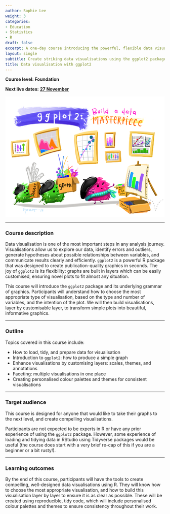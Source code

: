 ```yaml
---
author: Sophie Lee
weight: 3
categories:
- Education
- Statistics
- R
draft: false
excerpt: A one-day course introducing the powerful, flexible data visualisation package, ggplot2. Create compelling visualisations that can be used to explore data, generate hypotheses, and communicate results.
layout: single
subtitle: Create striking data visualisations using the ggplot2 package
title: Data visualisation with ggplot2
---
```


**Course level: Foundation**

**Next live dates:** [**27 November**](https://www.ncrm.ac.uk/training/show.php?article=13619) 

![Illustration by Alison Horst](ggplot_cartoon.png)

---

### Course description

Data visualisation is one of the most important steps in any analysis journey. Visualisations allow us to explore our data, identify errors and outliers, generate hypotheses about possible relationships between variables, and communicate results clearly and efficiently. `ggplot2` is a powerful R package that was designed to create publication-quality graphics in seconds. The joy of `ggplot2` is its flexibility: graphs are built in layers which can be easily customised, ensuring novel plots to fit almost any situation. 

This course will introduce the `ggplot2` package and its underlying grammar of graphics. Participants will understand how to choose the most appropriate type of visualisation, based on the type and number of variables, and the intention of the plot. We will then build visualisations, layer by customisable layer, to transform simple plots into beautiful, informative graphics. 

---

### Outline

Topics covered in this course include:

- How to load, tidy, and prepare data for visualisation
- Introduction to `ggplot2`: how to produce a simple graph
- Enhance visualisations by customising layers: scales, themes, and annotations
- Faceting: multiple visualisations in one place
- Creating personalised colour palettes and themes for consistent visualisations

--- 

### Target audience
This course is designed for anyone that would like to take their graphs to the next level, and create compelling visualisations. 

Participants are not expected to be experts in R or have any prior experience of using the `ggplot2` package. However, some  experience of loading and tidying data in RStudio using Tidyverse packages would be useful (the course does start with a very brief re-cap of this if you are a beginner or a bit rusty!).

---

### Learning outcomes
By the end of this course, participants will have the tools to create compelling, well-designed data visualisations using R. They will know how to choose the most appropriate visualisation, and how to build this visualisation layer by layer to ensure it is as clear as possible. These will be created using reproducible, tidy code, which will include personalised colour palettes and themes to ensure consistency throughout their work.